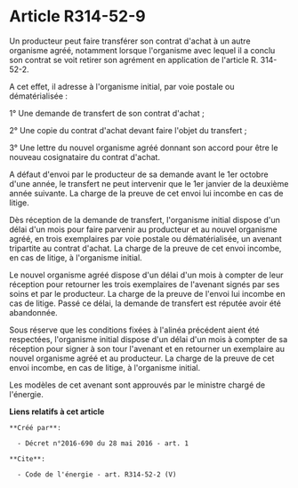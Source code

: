 # Article R314-52-9

Un producteur peut faire transférer son contrat d'achat à un autre organisme agréé, notamment lorsque l'organisme avec lequel
il a conclu son contrat se voit retirer son agrément en application de l'article R. 314-52-2. 

A cet effet, il adresse à l'organisme initial, par voie postale ou dématérialisée : 

1° Une demande de transfert de son contrat d'achat ; 

2° Une copie du contrat d'achat devant faire l'objet du transfert ; 

3° Une lettre du nouvel organisme agréé donnant son accord pour être le nouveau cosignataire du contrat d'achat. 

A défaut d'envoi par le producteur de sa demande avant le 1er octobre d'une année, le transfert ne peut intervenir que le 1er
janvier de la deuxième année suivante. La charge de la preuve de cet envoi lui incombe en cas de litige. 

Dès réception de la demande de transfert, l'organisme initial dispose d'un délai d'un mois pour faire parvenir au producteur
et au nouvel organisme agréé, en trois exemplaires par voie postale ou dématérialisée, un avenant tripartite au contrat
d'achat. La charge de la preuve de cet envoi incombe, en cas de litige, à l'organisme initial. 

Le nouvel organisme agréé dispose d'un délai d'un mois à compter de leur réception pour retourner les trois exemplaires de
l'avenant signés par ses soins et par le producteur. La charge de la preuve de l'envoi lui incombe en cas de litige. Passé ce
délai, la demande de transfert est réputée avoir été abandonnée. 

Sous réserve que les conditions fixées à l'alinéa précédent aient été respectées, l'organisme initial dispose d'un délai d'un
mois à compter de sa réception pour signer à son tour l'avenant et en retourner un exemplaire au nouvel organisme agréé et au
producteur. La charge de la preuve de cet envoi incombe, en cas de litige, à l'organisme initial. 

Les modèles de cet avenant sont approuvés par le ministre chargé de l'énergie.

**Liens relatifs à cet article**

	**Créé par**:

	  - Décret n°2016-690 du 28 mai 2016 - art. 1

	**Cite**:

	  - Code de l'énergie - art. R314-52-2 (V)
